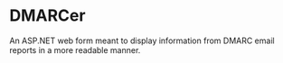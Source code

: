 # DMARCer
An ASP.NET web form meant to display information from DMARC email reports in a more readable manner.

